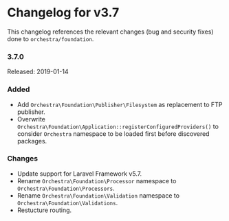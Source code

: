 # Changelog for v3.7

This changelog references the relevant changes (bug and security fixes) done to `orchestra/foundation`.

### 3.7.0

Released: 2019-01-14

### Added

* Add `Orchestra\Foundation\Publisher\Filesystem` as replacement to FTP publisher.
* Overwrite `Orchestra\Foundation\Application::registerConfiguredProviders()` to consider `Orchestra` namespace to be loaded first before discovered packages.

### Changes

* Update support for Laravel Framework v5.7.
* Rename `Orchestra\Foundation\Processor` namespace to `Orchestra\Foundation\Processors`.
* Rename `Orchestra\Foundation\Validation` namespace to `Orchestra\Foundation\Validations`.
* Restucture routing.
